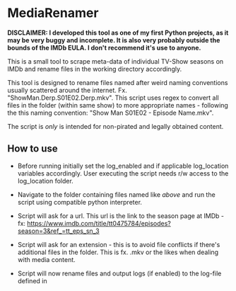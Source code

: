 # MediaRenamer

**DISCLAIMER: I developed this tool as one of my first Python projects, as it may be very buggy and incomplete. 
It is also very probably outside the bounds of the IMDb EULA. I don't recommend it's use to anyone.**

This is a small tool to scrape meta-data of individual TV-Show seasons on IMDb and rename files in the working directory 
accordingly.

This tool is designed to rename files named after weird naming conventions usually scattered around the internet. 
Fx. "ShowMan.Derp.S01E02.Derp.mkv". This script uses regex to convert all files in the folder (within same show) to
more appropriate names - following the this naming convention: "Show Man S01E02 - Episode Name.mkv".

The script is _only_ is intended for non-pirated and legally obtained content. 

## How to use

- Before running initially set the log_enabled and if applicable log_location variables accordingly. User executing the
script needs r/w access to the log_location folder.

- Navigate to the folder containing files named like _above_ and run the script using compatible python interpreter.

- Script will ask for a url. This url is the link to the season page at IMDb - fx: https://www.imdb.com/title/tt0475784/episodes?season=3&ref_=tt_eps_sn_3

- Script will ask for an extension - this is to avoid file conflicts if there's additional files in the folder. This is 
fx. .mkv or the likes when dealing with media content.

- Script will now rename files and output logs (if enabled) to the log-file defined in 